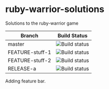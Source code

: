 ruby-warrior-solutions
======================

Solutions to the ruby-warrior game

Branch | Build Status
------ | ------------
master | ![Build status](https://badge.buildbox.io/5be8723aff21539cba7513e9d8cfe8e213bdf07ef760604b51.svg?branch=master)
FEATURE-stuff-1 | ![Build status](https://badge.buildbox.io/5be8723aff21539cba7513e9d8cfe8e213bdf07ef760604b51.svg?branch=FEATURE-stuff-1)
FEATURE-stuff-2 | ![Build status](https://badge.buildbox.io/5be8723aff21539cba7513e9d8cfe8e213bdf07ef760604b51.svg?branch=FEATURE-stuff-2)
RELEASE-a | ![Build status](https://badge.buildbox.io/5be8723aff21539cba7513e9d8cfe8e213bdf07ef760604b51.svg?branch=RELEASE-a)

Adding feature bar.